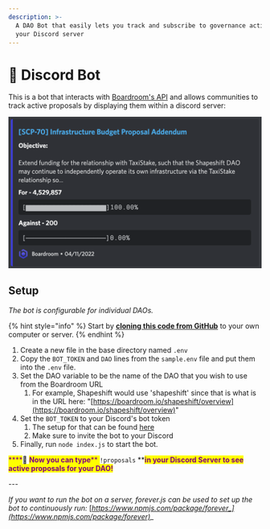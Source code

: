 ```yaml
---
description: >-
  A DAO Bot that easily lets you track and subscribe to governance activity in
  your Discord server
---
```


# 💬 Discord Bot

This is a bot that interacts with [Boardroom's API](../boardroom-api/boardroom-api/) and allows communities to track active proposals by displaying them within a discord server:

![An example of the Bot working in the Shapeshift Discord server](<../.gitbook/assets/image (21).png>)

## Setup

_The bot is configurable for individual DAOs._&#x20;

{% hint style="info" %}
Start by [**cloning this code from GitHub**](https://github.com/boardroom-inc/boardroom-bot-discord) to your own computer or server.
{% endhint %}

1. Create a new file in the base directory named `.env`
2. Copy the `BOT_TOKEN` and `DAO` lines from the `sample.env` file and put them into the `.env` file.
3. Set the DAO variable to be the name of the DAO that you wish to use from the Boardroom URL
   1. For example, Shapeshift would use 'shapeshift' since that is what is in the URL here: "[https://boardroom.io/shapeshift/overview](https://boardroom.io/shapeshift/overview)"
4. Set the `BOT_TOKEN` to your Discord's bot token
   1. The setup for that can be found [here](https://discordpy.readthedocs.io/en/stable/discord.html)
   2. Make sure to invite the bot to your Discord
5. Finally, run `node index.js` to start the bot.&#x20;

<mark style="color:purple;">****</mark>:tada: <mark style="color:purple;">**Now you can type**</mark><mark style="color:purple;">** **</mark><mark style="color:purple;">**`!proposals`**</mark><mark style="color:purple;">** **</mark><mark style="color:purple;">**in your Discord Server to see active proposals for your DAO!**</mark>

\---

_If you want to run the bot on a server, forever.js can be used to set up the bot to continuously run:_  [_https://www.npmjs.com/package/forever_](https://www.npmjs.com/package/forever)__
